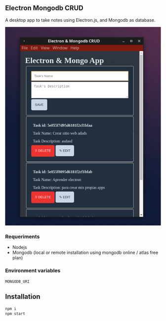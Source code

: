 ## Electron Mongodb CRUD

A desktop app to take notes using Electron.js, and Mongodb as database.

![](./screenshot.png)

### Requeriments

- Nodejs
- Mongodb (local or remote installation using mongodb online / atlas free plan)

### Environment variables

```
MONGODB_URI
```

## Installation

```bash
npm i
npm start
```
